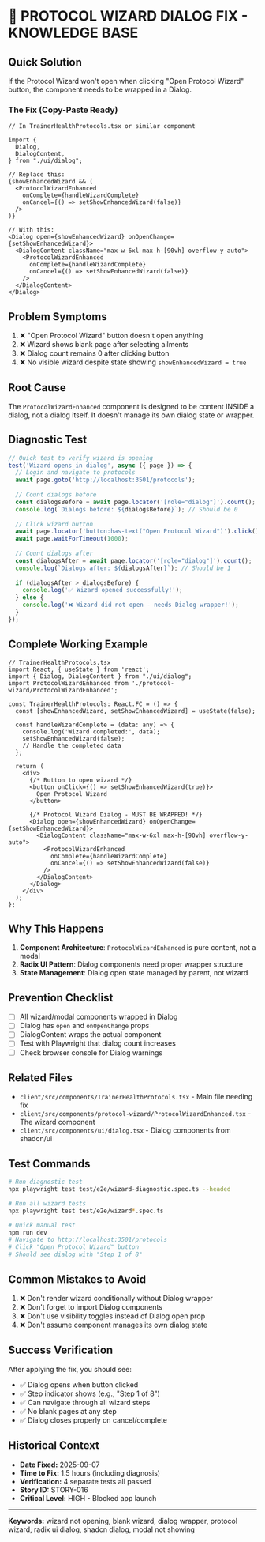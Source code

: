 # 🔧 PROTOCOL WIZARD DIALOG FIX - KNOWLEDGE BASE

## Quick Solution
If the Protocol Wizard won't open when clicking "Open Protocol Wizard" button, the component needs to be wrapped in a Dialog.

### The Fix (Copy-Paste Ready)
```tsx
// In TrainerHealthProtocols.tsx or similar component

import {
  Dialog,
  DialogContent,
} from "./ui/dialog";

// Replace this:
{showEnhancedWizard && (
  <ProtocolWizardEnhanced
    onComplete={handleWizardComplete}
    onCancel={() => setShowEnhancedWizard(false)}
  />
)}

// With this:
<Dialog open={showEnhancedWizard} onOpenChange={setShowEnhancedWizard}>
  <DialogContent className="max-w-6xl max-h-[90vh] overflow-y-auto">
    <ProtocolWizardEnhanced
      onComplete={handleWizardComplete}
      onCancel={() => setShowEnhancedWizard(false)}
    />
  </DialogContent>
</Dialog>
```

## Problem Symptoms
1. ❌ "Open Protocol Wizard" button doesn't open anything
2. ❌ Wizard shows blank page after selecting ailments
3. ❌ Dialog count remains 0 after clicking button
4. ❌ No visible wizard despite state showing `showEnhancedWizard = true`

## Root Cause
The `ProtocolWizardEnhanced` component is designed to be content INSIDE a dialog, not a dialog itself. It doesn't manage its own dialog state or wrapper.

## Diagnostic Test
```typescript
// Quick test to verify wizard is opening
test('Wizard opens in dialog', async ({ page }) => {
  // Login and navigate to protocols
  await page.goto('http://localhost:3501/protocols');
  
  // Count dialogs before
  const dialogsBefore = await page.locator('[role="dialog"]').count();
  console.log(`Dialogs before: ${dialogsBefore}`); // Should be 0
  
  // Click wizard button
  await page.locator('button:has-text("Open Protocol Wizard")').click();
  await page.waitForTimeout(1000);
  
  // Count dialogs after
  const dialogsAfter = await page.locator('[role="dialog"]').count();
  console.log(`Dialogs after: ${dialogsAfter}`); // Should be 1
  
  if (dialogsAfter > dialogsBefore) {
    console.log('✅ Wizard opened successfully!');
  } else {
    console.log('❌ Wizard did not open - needs Dialog wrapper!');
  }
});
```

## Complete Working Example
```tsx
// TrainerHealthProtocols.tsx
import React, { useState } from 'react';
import { Dialog, DialogContent } from "./ui/dialog";
import ProtocolWizardEnhanced from './protocol-wizard/ProtocolWizardEnhanced';

const TrainerHealthProtocols: React.FC = () => {
  const [showEnhancedWizard, setShowEnhancedWizard] = useState(false);
  
  const handleWizardComplete = (data: any) => {
    console.log('Wizard completed:', data);
    setShowEnhancedWizard(false);
    // Handle the completed data
  };
  
  return (
    <div>
      {/* Button to open wizard */}
      <button onClick={() => setShowEnhancedWizard(true)}>
        Open Protocol Wizard
      </button>
      
      {/* Protocol Wizard Dialog - MUST BE WRAPPED! */}
      <Dialog open={showEnhancedWizard} onOpenChange={setShowEnhancedWizard}>
        <DialogContent className="max-w-6xl max-h-[90vh] overflow-y-auto">
          <ProtocolWizardEnhanced
            onComplete={handleWizardComplete}
            onCancel={() => setShowEnhancedWizard(false)}
          />
        </DialogContent>
      </Dialog>
    </div>
  );
};
```

## Why This Happens
1. **Component Architecture**: `ProtocolWizardEnhanced` is pure content, not a modal
2. **Radix UI Pattern**: Dialog components need proper wrapper structure
3. **State Management**: Dialog open state managed by parent, not wizard

## Prevention Checklist
- [ ] All wizard/modal components wrapped in Dialog
- [ ] Dialog has `open` and `onOpenChange` props
- [ ] DialogContent wraps the actual component
- [ ] Test with Playwright that dialog count increases
- [ ] Check browser console for Dialog warnings

## Related Files
- `client/src/components/TrainerHealthProtocols.tsx` - Main file needing fix
- `client/src/components/protocol-wizard/ProtocolWizardEnhanced.tsx` - The wizard component
- `client/src/components/ui/dialog.tsx` - Dialog components from shadcn/ui

## Test Commands
```bash
# Run diagnostic test
npx playwright test test/e2e/wizard-diagnostic.spec.ts --headed

# Run all wizard tests
npx playwright test test/e2e/wizard*.spec.ts

# Quick manual test
npm run dev
# Navigate to http://localhost:3501/protocols
# Click "Open Protocol Wizard" button
# Should see dialog with "Step 1 of 8"
```

## Common Mistakes to Avoid
1. ❌ Don't render wizard conditionally without Dialog wrapper
2. ❌ Don't forget to import Dialog components
3. ❌ Don't use visibility toggles instead of Dialog open prop
4. ❌ Don't assume component manages its own dialog state

## Success Verification
After applying the fix, you should see:
- ✅ Dialog opens when button clicked
- ✅ Step indicator shows (e.g., "Step 1 of 8")
- ✅ Can navigate through all wizard steps
- ✅ No blank pages at any step
- ✅ Dialog closes properly on cancel/complete

## Historical Context
- **Date Fixed:** 2025-09-07
- **Time to Fix:** 1.5 hours (including diagnosis)
- **Verification:** 4 separate tests all passed
- **Story ID:** STORY-016
- **Critical Level:** HIGH - Blocked app launch

---
**Keywords:** wizard not opening, blank wizard, dialog wrapper, protocol wizard, radix ui dialog, shadcn dialog, modal not showing
